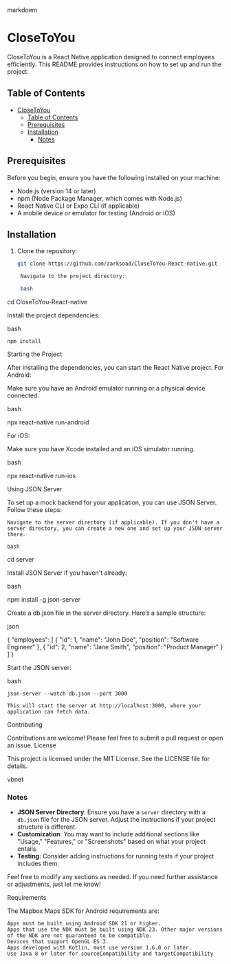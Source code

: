 markdown

# CloseToYou

CloseToYou is a React Native application designed to connect employees efficiently. This README provides instructions on how to set up and run the project.

## Table of Contents
- [CloseToYou](#CloseToYou)
  - [Table of Contents](#table-of-contents)
  - [Prerequisites](#prerequisites)
  - [Installation](#installation)
    - [Notes](#notes)

## Prerequisites

Before you begin, ensure you have the following installed on your machine:

- Node.js (version 14 or later)
- npm (Node Package Manager, which comes with Node.js)
- React Native CLI or Expo CLI (if applicable)
- A mobile device or emulator for testing (Android or iOS)

## Installation

1. Clone the repository:

   ```bash
   git clone https://github.com/zarksoad/CloseToYou-React-native.git

    Navigate to the project directory:

    bash

cd CloseToYou-React-native

Install the project dependencies:

bash

    npm install

Starting the Project

After installing the dependencies, you can start the React Native project.
For Android:

Make sure you have an Android emulator running or a physical device connected.

bash

npx react-native run-android

For iOS:

Make sure you have Xcode installed and an iOS simulator running.

bash

npx react-native run-ios

Using JSON Server

To set up a mock backend for your application, you can use JSON Server. Follow these steps:

    Navigate to the server directory (if applicable). If you don't have a server directory, you can create a new one and set up your JSON server there.

    bash

cd server

Install JSON Server if you haven't already:

bash

npm install -g json-server

Create a db.json file in the server directory. Here’s a sample structure:

json

{
  "employees": [
    {
      "id": 1,
      "name": "John Doe",
      "position": "Software Engineer"
    },
    {
      "id": 2,
      "name": "Jane Smith",
      "position": "Product Manager"
    }
  ]
}

Start the JSON server:

bash

    json-server --watch db.json --port 3000

    This will start the server at http://localhost:3000, where your application can fetch data.

Contributing

Contributions are welcome! Please feel free to submit a pull request or open an issue.
License

This project is licensed under the MIT License. See the LICENSE file for details.

vbnet


### Notes

- **JSON Server Directory**: Ensure you have a `server` directory with a `db.json` file for the JSON server. Adjust the instructions if your project structure is different.
- **Customization**: You may want to include additional sections like "Usage," "Features," or "Screenshots" based on what your project entails.
- **Testing**: Consider adding instructions for running tests if your project includes them.

Feel free to modify any sections as needed. If you need further assistance or adjustments, just let me know!

Requirements

The Mapbox Maps SDK for Android requirements are:

    Apps must be built using Android SDK 21 or higher.
    Apps that use the NDK must be built using NDK 23. Other major versions of the NDK are not guaranteed to be compatible.
    Devices that support OpenGL ES 3.
    Apps developed with Kotlin, must use version 1.6.0 or later.
    Use Java 8 or later for sourceCompatibility and targetCompatibility